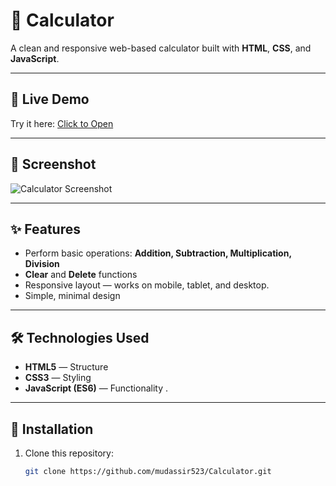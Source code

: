 
# 🧮 Calculator

A clean and responsive web-based calculator built with **HTML**, **CSS**, and **JavaScript**.

---

## 🔗 Live Demo
Try it here: [Click to Open](https://mudassir523.github.io/Calculator/)

---

## 📸 Screenshot
![Calculator Screenshot](screenshot.png)  

---

## ✨ Features
- Perform basic operations: **Addition, Subtraction, Multiplication, Division**
- **Clear** and **Delete** functions
- Responsive layout — works on mobile, tablet, and desktop.
- Simple, minimal design

---

## 🛠️ Technologies Used
- **HTML5** — Structure  
- **CSS3** — Styling  
- **JavaScript (ES6)** — Functionality  .

---

## 📂 Installation
1. Clone this repository:
   ```bash
   git clone https://github.com/mudassir523/Calculator.git
